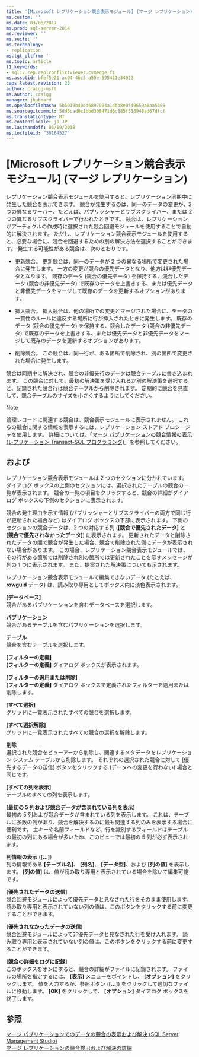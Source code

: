 ```yaml
---
title: '[Microsoft レプリケーション競合表示モジュール] (マージ レプリケーション) | Microsoft Docs'
ms.custom: ''
ms.date: 03/06/2017
ms.prod: sql-server-2014
ms.reviewer: ''
ms.suite: ''
ms.technology:
- replication
ms.tgt_pltfrm: ''
ms.topic: article
f1_keywords:
- sql12.rep.replconflictviewer.cvmerge.f1
ms.assetid: bfef5e21-ac04-4bc5-a55e-595421e34923
caps.latest.revision: 23
author: craigg-msft
ms.author: craigg
manager: jhubbard
ms.openlocfilehash: 5b5019b40dd6897094a1dbb8e0549659a6aa5308
ms.sourcegitcommit: 5dd5cad0c1bbd308471d6c885f516948ad67dfcf
ms.translationtype: MT
ms.contentlocale: ja-JP
ms.lasthandoff: 06/19/2018
ms.locfileid: "36164527"
---
```

# <a name="microsoft-replication-conflict-viewer-merge-replication"></a>[Microsoft レプリケーション競合表示モジュール] \(マージ レプリケーション)
  レプリケーション競合表示モジュールを使用すると、レプリケーション同期中に発生した競合を表示できます。 競合が発生するのは、同一のデータの変更が、2 つの異なるサーバー、たとえば、パブリッシャーとサブスクライバー、または 2 つの異なるサブスクライバーで行われたときです。 競合は、レプリケーションがアーティクルの作成時に選択された競合回避モジュールを使用することで自動的に解決されます。 ただし、レプリケーション競合表示モジュールを使用すると、必要な場合に、競合を回避するための別の解決方法を選択することができます。 発生する可能性がある競合は、次のとおりです。  
  
-   更新競合。 更新競合は、同一のデータが 2 つの異なる場所で変更された場合に発生します。 一方の変更が競合の優先データとなり、他方は非優先データとなります。 既存のデータ (競合の優先データ) を保持する、競合したデータ (競合の非優先データ) で既存のデータを上書きする、または優先データと非優先データをマージして既存のデータを更新するオプションがあります。  
  
-   挿入競合。 挿入競合は、他の場所での変更とマージされた場合に、データの一貫性のルールに違反する場所に行が挿入されたときに発生します。 既存のデータ (競合の優先データ) を保持する、競合したデータ (競合の非優先データ) で既存のデータを上書きする、または優先データと非優先データをマージして既存のデータを更新するオプションがあります。  
  
-   削除競合。 この競合は、同一行が、ある箇所で削除され、別の箇所で変更された場合に発生します。  
  
 競合は同期中に解決され、競合の非優先行のデータは競合テーブルに書き込まれます。 この競合に対して、最初の解決策を受け入れるか別の解決策を選択すると、記録された競合行は競合テーブルから削除されます。 定期的に競合を見直して、競合テーブルのサイズを小さくするようにしてください。  
  
> [!NOTE]  
>  論理レコードに関連する競合は、競合表示モジュールに表示されません。 これらの競合に関する情報を表示するには、レプリケーション ストアド プロシージャを使用します。 詳細については、「[マージ パブリケーションの競合情報の表示 (レプリケーション Transact-SQL プログラミング)](view-conflict-information-for-merge-publications.md)」を参照してください。  
  
## <a name="options"></a>および  
 レプリケーション競合表示モジュールは 2 つのセクションに分かれています。 ダイアログ ボックスの上側のセクションには、選択されたテーブルの競合の一覧が表示されます。 競合の一覧の項目をクリックすると、競合の詳細がダイアログ ボックスの下側のセクションに表示されます。  
  
 競合の発生理由を示す情報 (パブリッシャーとサブスクライバーの両方で同じ行が更新された場合など) はダイアログ ボックスの下部に表示されます。 下側のセクションの競合データは、2 つの対応する列 (**[競合で優先されたデータ]** と **[競合で優先されなかったデータ]**) に表示されます。 更新されたデータと削除されたデータの間で競合が発生した場合、競合で削除された側にデータが表示されない場合があります。 この場合、レプリケーション競合表示モジュールでは、その行がある箇所では削除され別の箇所では更新されたことを示すメッセージが列の 1 つに表示されます。 また、提案された解決策についても示されます。  
  
 レプリケーション競合表示モジュールで編集できないデータ (たとえば、 **rowguid** データ) は、読み取り専用としてボックス内に淡色表示されます。  
  
 **[データベース]**  
 競合があるパブリケーションを含むデータベースを選択します。  
  
 **パブリケーション**  
 競合があるテーブルを含むパブリケーションを選択します。  
  
 **テーブル**  
 競合を含むテーブルを選択します。  
  
 **[フィルターの定義]**  
 **[フィルターの定義]** ダイアログ ボックスが表示されます。  
  
 **[フィルターの適用または削除]**  
 **[フィルターの定義]** ダイアログ ボックスで定義されたフィルターを適用または削除します。  
  
 **[すべて選択]**  
 グリッドに一覧表示されたすべての競合を選択します。  
  
 **[すべて選択解除]**  
 グリッドに一覧表示されたすべての競合の選択を解除します。  
  
 **削除**  
 選択された競合をビューアーから削除し、関連するメタデータをレプリケーション システム テーブルから削除します。 それぞれの選択された競合に対して [優先するデータの送信] ボタンをクリックする (データへの変更を行わない) 場合と同じです。  
  
 **[すべての列を表示]**  
 テーブルのすべての列を表示します。  
  
 **[最初の 5 列および競合データが含まれている列を表示]**  
 最初の 5 列および競合データが含まれている列を表示します。 これは、テーブルに多数の列があり、競合を解決するのに最も関連する列のみを表示する場合に便利です。 主キーや名前フィールドなど、行を識別するフィールドはテーブルの最初の列にある場合が多いため、このビューでは最初の 5 列が必ず表示されます。  
  
 **列情報の表示** (**[...]**)  
 列の情報である **[テーブル名]**、 **[列名]**、 **[データ型]**、および **[列の値]** を表示します。 **[列の値]** は、値が読み取り専用と表示されている場合を除いて編集可能です。  
  
 **[優先されたデータの送信]**  
 競合回避モジュールによって優先データと見なされた行をそのまま使用します。 読み取り専用と表示されていない列の値は、このボタンをクリックする前に変更することができます。  
  
 **[優先されなかったデータの送信]**  
 競合回避モジュールによって非優先データと見なされた行を受け入れます。 読み取り専用と表示されていない列の値は、このボタンをクリックする前に変更することができます。  
  
 **[競合の詳細をログに記録]**  
 このボックスをオンにすると、競合の詳細がファイルに記録されます。 ファイルの場所を指定するには、 **[表示]** メニューをポイントし、 **[オプション]** をクリックします。 値を入力するか、参照ボタン (**[...]**) をクリックして適切なファイルに移動します。 **[OK]** をクリックして、 **[オプション]** ダイアログ ボックスを終了します。  
  
## <a name="see-also"></a>参照  
 [マージ パブリケーションでのデータの競合の表示および解決 &#40;SQL Server Management Studio&#41;](view-and-resolve-data-conflicts-for-merge-publications.md)   
 [マージ レプリケーションの競合検出および解決の詳細](merge/advanced-merge-replication-conflict-detection-and-resolution.md)  
  
  